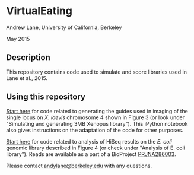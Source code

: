 # VirtualEating
Andrew Lane, University of California, Berkeley

May 2015

## Description
This repository contains code used to simulate and score libraries used in Lane et al., 2015. 

## Using this repository
[Start here](https://github.com/eatingcrispr/VirtualEating/blob/master/Simulating%20and%20generating%203MB%20Xenopus%20library/VirtualEating.ipynb) for code related to generating the guides used in imaging of the single locus on *X. laevis* 
chromosome 4 shown in Figure 3 (or look under "Simulating and generating 3MB Xenopus library"). This iPython notebook also gives instructions on the adaptation of the code for other purposes.

[Start here](https://github.com/eatingcrispr/VirtualEating/blob/master/Analysis%20of%20E.%20coli%20library/HiSeq%20Part%201%20-%20Read%20analysis.ipynb) for code related to analysis of HiSeq results on the *E. coli* genomic library described in Figure 4 (or check under "Analysis of E. coli library"). Reads are available as a part of a BioProject [PRJNA286003](http://www.ncbi.nlm.nih.gov/bioproject/286003).

Please contact andylane@berkeley.edu with any questions.
